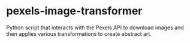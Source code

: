 # pexels-image-transformer
 Python script that interacts with the Pexels API to download images and then applies various transformations to create abstract art.
